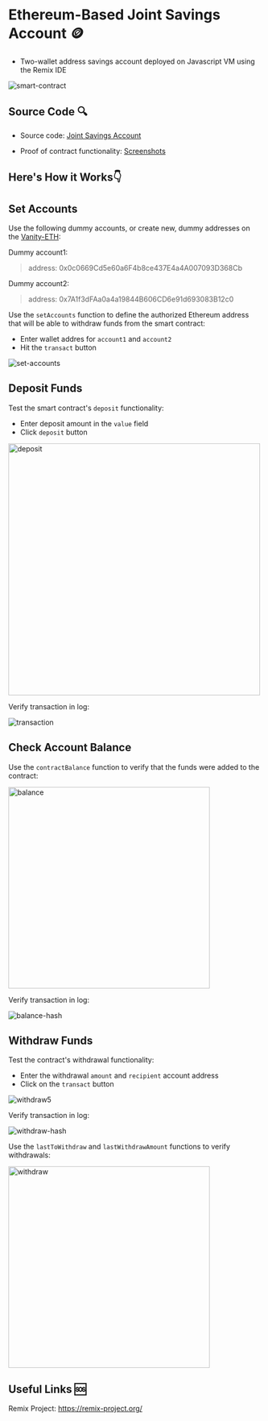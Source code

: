 # Ethereum-Based Joint Savings Account 🪙

- Two-wallet address savings account deployed on Javascript VM using the Remix IDE

![smart-contract](Execution_Results/smart-contract.gif)

## Source Code 🔍

- Source code: [Joint Savings Account](joint_savings.sol)

- Proof of contract functionality: [Screenshots](Execution_Results)

## Here's How it Works👇

## Set Accounts

Use the following dummy accounts, or create new, dummy addresses on the [Vanity-ETH](https://vanity-eth.tk/):

Dummy account1:
  > address: 0x0c0669Cd5e60a6F4b8ce437E4a4A007093D368Cb

Dummy account2:
  > address: 0x7A1f3dFAa0a4a19844B606CD6e91d693083B12c0

Use the `setAccounts` function to define the authorized Ethereum address that will be able to withdraw funds from the smart contract:

- Enter wallet addres for `account1` and `account2`
- Hit the `transact` button

![set-accounts](Execution_Results/set-accounts.png)

## Deposit Funds

Test the smart contract's `deposit` functionality:

- Enter deposit amount in the `value` field
- Click `deposit` button

<img src="Execution_Results/send1ether.png" alt="deposit" height="500"/>

Verify transaction in log:

![transaction](Execution_Results/1ethertransact.png)

## Check Account Balance

Use the `contractBalance` function to verify that the funds were added to the contract:

<img src="Execution_Results/contractbalance.png" alt="balance" height="400"/>

Verify transaction in log:

![balance-hash](Execution_Results/contractbalancehash.png)

## Withdraw Funds

Test the contract's withdrawal functionality:

- Enter the withdrawal `amount` and `recipient` account address
- Click on the `transact` button

![withdraw5](Execution_Results/withdraw5.png)

Verify transaction in log:

![withdraw-hash](Execution_Results/withdraw5hash.png)

Use the `lastToWithdraw` and `lastWithdrawAmount` functions to verify withdrawals:

<img src="Execution_Results/withdraw10.png" alt="withdraw" height="400"/>

## Useful Links 🆘

Remix Project: https://remix-project.org/

